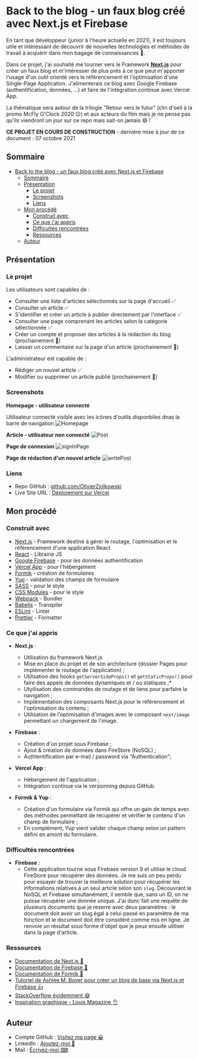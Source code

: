 # Back to the blog - un faux blog créé avec Next.js et Firebase

En tant que développeur (junior à l'heure actuelle en 2021), il est toujours utile et intéressant de découvrir de nouvelles technologies et méthodes de travail à acquérir dans mon bagage de connaissances 💼.

Dans ce projet, j'ai souhaité me tourner vers le Framework **[Next.js](https://nextjs.org/)** pour créer un faux blog et m'intéresser de plus près à ce que peut m'apporter l'usage d'un outil orienté vers le référencement et l'optimisation d'une Single-Page Application. J'alimenterais ce blog avec Google Firebase (authentification, données, ...) et faire de l'intégration continue avec Vercel App.

La thématique sera autour de la trilogie "Retour vers le futur" (clin d'oeil à la promo McFly O'Clock 2020 😉) et aux acteurs du film mais je ne pense pas qu'ils viendront un jour sur ce repo mais sait-on jamais 😅 !

**CE PROJET EN COURS DE CONSTRUCTION** - dernière mise à jour de ce document : 07 octobre 2021

## Sommaire

- [Back to the blog - un faux blog créé avec Next.js et Firebase](#back-to-the-blog---un-faux-blog-créé-avec-nextjs-et-firebase)
  - [Sommaire](#sommaire)
  - [Présentation](#présentation)
    - [Le projet](#le-projet)
    - [Screenshots](#screenshots)
    - [Liens](#liens)
  - [Mon procédé](#mon-procédé)
    - [Construit avec](#construit-avec)
    - [Ce que j'ai appris](#ce-que-jai-appris)
    - [Difficultés rencontrées](#difficultés-rencontrées)
    - [Ressources](#ressources)
  - [Auteur](#auteur)

## Présentation

### Le projet

Les utilisateurs sont capables de :

-   Consulter une liste d'articles sélectionnés sur la page d'accueil ✅
-   Consulter un article ✅
-   S'identifier et créer un article à publier directement par l'interface ✅
-   Consulter une page comprenant les articles selon la catégorie sélectionnée ✅
-   Créer un compte et proposer des articles à la rédaction du blog (prochainement 🤙)
-   Laisser un commentaire sur la page d'un article (prochainement 🤙)

L'administrateur est capable de :
- Rédiger un nouvel article ✅
- Modifier ou supprimer un article publié (prochainement 🤙)

### Screenshots

**Homepage - utilisateur connecté**

Utilisateur connecté visible avec les icônes d'outils disponbiles dnas la barre de navigation
![Homepage](./docs/screenshots/signInHomepage.jpg)

**Article - utilisateur non connecté**
![Post](docs/screenshots/signedOutArticle.jpg)

**Page de connexion**
![signInPage](docs/screenshots/signIn.jpg)

**Page de rédaction d'un nouvel article**
![writePost](docs/screenshots/writePost.jpg)

### Liens

-   Repo GitHub : [github.com/OlivierZiolkowski](https://github.com/OlivierZiolkowski/back-to-the-blog)
-   Live Site URL : [Déploiement sur Vercel](https://back-to-the-blog-88dad58nk-olivierziolkowski.vercel.app/)

## Mon procédé

### Construit avec

-   [Next.js](https://nextjs.org/) - Framework destiné à gérer le routage, l'optimisation et le référencement d'une application React
-   [React](https://reactjs.org/) - Librairie JS
-   [Google Firebase](https://restcountries.eu/) - pour les données authentification
-   [Vercel App](https://vercel.com) - pour l'hébergement
-   [Formik](https://formik.org/) - création de formulaires
-   [Yup](https://github.com/jquense/yup) - validation des champs de formulaire
-   [SASS](https://sass-lang.com/) - pour le style
-   [CSS Modules](https://github.com/css-modules/css-modules) - pour le style
-   [Webpack](https://webpack.js.org/) - Bundler
-   [Babeljs](https://babeljs.io/) - Transpiler
-   [ESLint](https://eslint.org/) - Linter
-   [Prettier](https://prettier.io/) - Formatter

### Ce que j'ai appris

 - **Next.js** :
   - Utilisation du framework Next.js
   - Mise en place du projet et de son architecture (dossier Pages pour implémenter le routage de l'application) ;
   - Utilisation des hooks `getServerSideProps()` et `getStaticProps()` pour faire des appels de données dynamiques et / ou statiques ;*
   - Utyilisation des commandes de routage et de liens pour parfaire la navigation ;
   - Implémentation des composants Next.js pour le référencement et l'optimisation du contenu ;
   - Utilisation de l'optimisation d'images avec le composant `next/image` permettant un chargement de l'image.

- **Firebase** :
  - Création d'un projet sous Firebase ;
  - Ajout & création de données dans FireStore (NoSQL) ;
  - Authtentification par e-mail / password via "Authentication";

- **Vercel App** :
  - Hébergement de l'application ;
  - Intégration continue via le versionning depuis GitHub.

- **Formik & Yup** :
  - Création d'un formulaire via Formik qui offre un gain de temps avec des méthodes permettant de récupérer et vérifier le contenu d'un champ de formulaire ;
  - En complément, Yup vient valider chaque champ selon un pattern défini en amont du formulaire.

### Difficultés rencontrées

- **Firebase** :
  - Cette application tourne sous Firebase version 9 et utilise le cloud FireStore pour récupérer des données. Je me suis un peu perdu pour essayer de trouver la meilleure solution pour récupérer les informations relatives à un seul article selon son `slug`. Découvrant le NoSQL et Firebase simultanément, il semble que, sans un ID, on ne puisse récupérer une donnée unique. J'ai donc fait une requête de plusieurs documents que je reserre avec deux paramètres : le document doit avoir un slug égal à celui passé en paramètre de ma fonction et le document doit être considéré comme mis en ligne. Je renvoie un résultat sous forme d'objet que je peux ensuite utiliser dans la page d'article.

### Ressources

-   [Documentation de Next.js 📕](https://nextjs.org/docs/getting-started)
-   [Documentation de Firebase 📗](https://firebase.google.com/docs)
-   [Documentation de Formik 📘](https://formik.org/docs/overview)
-   [Tutoriel de Ashlee M. Boyer pour créer un blog de base via Next.js et Firebase 👍](https://ashleemboyer.com/series/nextjs-firebase-blog)
-   [StackOverflow évidemment 😅](https://stackoverflow.com/)
-   [Inspiration graphique - Louis Magazine 👌](https://www.louismagazine.com/)

## Auteur

-   Compte GitHub : [Visitez ma page 😀](https://github.com/OlivierZiolkowski)
-   LinkedIn : [Ajoutez-moi 🤙](https://www.linkedin.com/in/olivier-ziolkowski/)
-   Mail : [Écrivez-moi ⌨](mailto:olivier.ziolkowski@gmail.com)
